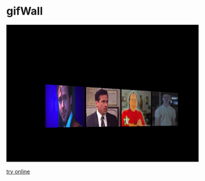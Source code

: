 # gifWall

![preview](preview.png)

[try online ](https://guillaume-gomez.github.io/giffWall/index.html)
